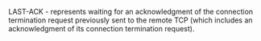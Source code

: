 LAST-ACK - represents waiting for an acknowledgment of the connection termination request previously sent to the remote TCP (which includes an acknowledgment of its connection termination request).